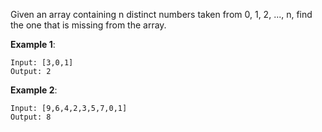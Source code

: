 Given an array containing n distinct numbers taken from 0, 1, 2, ..., n, find the one that is missing from the array.

**Example 1**:
```
Input: [3,0,1]
Output: 2
```

**Example 2**:
```
Input: [9,6,4,2,3,5,7,0,1]
Output: 8
```
